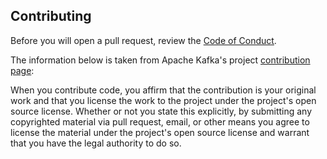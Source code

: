 ## Contributing

Before you will open a pull request, review the [Code of Conduct](./CODE_OF_CONDUCT.md).

The information below is taken from Apache Kafka's project [contribution page](https://github.com/apache/kafka/blob/trunk/CONTRIBUTING.md):

When you contribute code, you affirm that the contribution is your original work and that you
license the work to the project under the project's open source license. Whether or not you
state this explicitly, by submitting any copyrighted material via pull request, email, or
other means you agree to license the material under the project's open source license and
warrant that you have the legal authority to do so.
